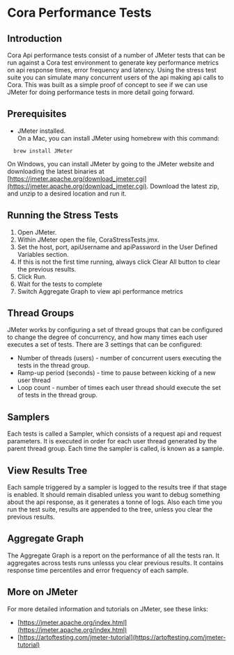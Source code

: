 # Cora Performance Tests

## Introduction

Cora Api performance tests consist of a number of JMeter tests that can be run against a Cora test environment to
generate key performance metrics on api response times, error frequency and latency.  Using the stress test
suite you can simulate many concurrent users of the api making api calls to Cora.  This was built as a simple
proof of concept to see if we can use JMeter for doing performance tests in more detail going forward.


## Prerequisites

- JMeter installed.  
  On a Mac, you can install JMeter using homebrew with this command:
```shell
  brew install JMeter
```

On Windows, you can install JMeter by going to the JMeter website and downloading the latest binaries at
[https://jmeter.apache.org/download_jmeter.cgi](https://jmeter.apache.org/download_jmeter.cgi).  Download the latest
zip, and unzip to a desired location and run it.

## Running the Stress Tests

1. Open JMeter.
2. Within JMeter open the file, CoraStressTests.jmx.
3. Set the host, port, apiUsername and apiPassword in the User Defined Variables section.
4. If this is not the first time running, always click Clear All button to clear the previous results.
5. Click Run.
6. Wait for the tests to complete
7. Switch Aggregate Graph to view api performance metrics

## Thread Groups

JMeter works by configuring a set of thread groups that can be configured to change the degree of concurrency, and
how many times each user executes a set of tests.  There are 3 settings that can be configured:

- Number of threads (users) - number of concurrent users executing the tests in the thread group.
- Ramp-up period (seconds) - time to pause between kicking of a new user thread
- Loop count - number of times each user thread should execute the set of tests in the thread group.

## Samplers

Each tests is called a Sampler, which consists of a request api and request parameters.  It is executed in order for
each user thread generated by the parent thread group.  Each time the sampler is called, is known as a sample.
  
## View Results Tree

Each sample triggered by a sampler is logged to the results tree if that stage is enabled.  It should remain disabled
unless you want to debug something about the api response, as it generates a tonne of logs.  Also each time you run the
test suite, results are appended to the tree, unless you clear the previous results.  

## Aggregate Graph

The Aggregate Graph is a report on the performance of all the tests ran.  It aggregates across tests runs unlesss you 
clear previous results.  It contains response time percentiles and error frequency of each sample.

## More on JMeter

For more detailed information and tutorials on JMeter, see these links:

- [https://jmeter.apache.org/index.html](https://jmeter.apache.org/index.html)
- [https://artoftesting.com/jmeter-tutorial](https://artoftesting.com/jmeter-tutorial)